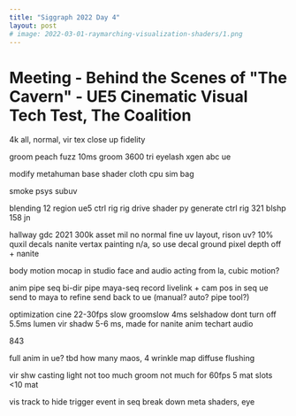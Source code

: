 ```yaml
---
title: "Siggraph 2022 Day 4"
layout: post
# image: 2022-03-01-raymarching-visualization-shaders/1.png
---
```


# Meeting - Behind the Scenes of "The Cavern" - UE5 Cinematic Visual Tech Test, The Coalition
4k all, normal, vir tex
close up fidelity

groom
peach fuzz
10ms groom
3600 tri eyelash
xgen abc ue

modify metahuman base shader
cloth
cpu sim bag

smoke
psys subuv 

blending 12 region
ue5 ctrl rig
rig drive shader 
py generate ctrl rig
321 blshp
158 jn

hallway
gdc 2021
300k asset
mil no normal fine
uv layout, rison uv?
10% quxil
decals
nanite vertax painting n/a, so use decal
ground pixel depth off + nanite

body motion
mocap in studio
face and audio acting from la, cubic motion?

anim pipe
seq 
bi-dir pipe
maya-seq
record livelink + cam pos in seq ue
send to maya to refine
send back to ue
(manual? auto? pipe tool?)

optimization
cine
22-30fps slow groomslow 4ms selshadow dont turn off
5.5ms lumen
vir shadw 5-6 ms, made for nanite
anim techart audio

843

full anim in ue? tbd
how many maos, 4 wrinkle map
diffuse flushing

vir shw casting light not too much
groom not much for 60fps
5 mat slots
<10 mat

vis track to hide
trigger event in seq
break down meta shaders, eye